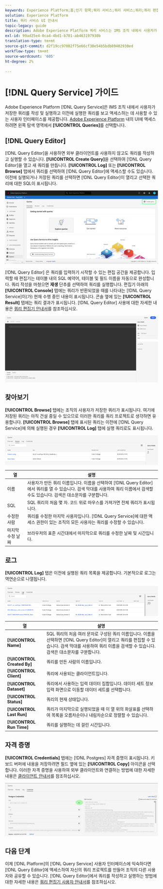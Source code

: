 ```yaml
---
keywords: Experience Platform;홈;인기 항목;쿼리 서비스;쿼리 서비스;쿼리;쿼리 편집기;쿼리 편집기;쿼리 편집기;;home;popular topics service;query Editor;Query Editor;
solution: Experience Platform
title: 쿼리 서비스 UI 안내서
topic-legacy: guide
description: Adobe Experience Platform 쿼리 서비스는 IMS 조직 내에서 사용자가 저장한 쿼리를 작성 및 실행하고 이전에 실행한 쿼리를 보고 액세스하는 데 사용할 수 있는 사용자 인터페이스를 제공합니다.
exl-id: 99ad25e4-0ca4-4bd1-b701-ab463197930b
translation-type: tm+mt
source-git-commit: d2f19cc97082f75e66cf38e54b5bdb89482930ed
workflow-type: tm+mt
source-wordcount: '605'
ht-degree: 2%

---
```


# [!DNL Query Service] 가이드

Adobe Experience Platform [!DNL Query Service]은 IMS 조직 내에서 사용자가 저장한 쿼리를 작성 및 실행하고 이전에 실행한 쿼리를 보고 액세스하는 데 사용할 수 있는 사용자 인터페이스를 제공합니다. [Adobe Experience Platform][platform-ui] 내의 UI에 액세스하려면 왼쪽 탐색 영역에서 **[!UICONTROL Queries]**&#x200B;를 선택합니다.

## [!DNL Query Editor]

[!DNL Query Editor]을 사용하면 외부 클라이언트를 사용하지 않고도 쿼리를 작성하고 실행할 수 있습니다. **[!UICONTROL Create Query]**&#x200B;을 선택하여 [!DNL Query Editor]을 열고 새 쿼리를 만듭니다. **[!UICONTROL Log]** 또는 **[!UICONTROL Browse]** 탭에서 쿼리를 선택하여 [!DNL Query Editor]에 액세스할 수도 있습니다. 이전에 실행되거나 저장된 쿼리를 선택하면 [!DNL Query Editor]이 열리고 선택한 쿼리에 대한 SQL이 표시됩니다.

![이미지](../images/ui/overview/overview.png)

[!DNL Query Editor] 은 쿼리를 입력하기 시작할 수 있는 편집 공간을 제공합니다. 입력할 때 편집기는 테이블 내의 SQL 예약어, 테이블 및 필드 이름을 자동으로 완성합니다. 쿼리 작성을 마쳤으면 **재생** 단추를 선택하여 쿼리를 실행합니다. 편집기 아래의 **[!UICONTROL Console]** 탭에는 쿼리가 반환되었을 때를 나타내는 [!DNL Query Service]이(가) 현재 수행 중인 내용이 표시됩니다. 콘솔 옆에 있는 **[!UICONTROL Result]** 탭에는 쿼리 결과가 표시됩니다. [!DNL Query Editor] 사용에 대한 자세한 내용은 [쿼리 편집기 안내서][query-editor]를 참조하십시오.

![이미지](../images/ui/overview/query-editor.png)

## 찾아보기

**[!UICONTROL Browse]** 탭에는 조직의 사용자가 저장한 쿼리가 표시됩니다. 여기에 저장된 쿼리는 아직 건설 중일 수 있으므로 이러한 쿼리를 쿼리 프로젝트로 생각하면 유용합니다. **[!UICONTROL Browse]** 탭에 표시된 쿼리는 이전에 [!DNL Query Service]에 의해 실행된 경우 **[!UICONTROL Log]** 탭에 실행 쿼리로도 표시됩니다.

![이미지](../images/ui/overview/browse.png)

| 열 | 설명 |
| --- | --- |
| 이름 | 사용자가 만든 쿼리 이름입니다. 이름을 선택하여 [!DNL Query Editor]에서 쿼리를 열 수 있습니다. 검색 막대를 사용하여 쿼리 이름에서 검색할 수도 있습니다. 검색은 대소문자를 구분합니다. |
| SQL | SQL 쿼리의 처음 몇 자. 코드 위로 마우스를 가져가면 전체 쿼리가 표시됩니다. |
| 수정한 사람 | 쿼리를 수정한 마지막 사용자입니다. [!DNL Query Service]에 대한 액세스 권한이 있는 조직의 모든 사용자는 쿼리를 수정할 수 있습니다. |
| 마지막 수정 날짜 | 브라우저의 표준 시간대에서 마지막으로 쿼리를 수정한 날짜 및 시간입니다. |

## 로그

**[!UICONTROL Log]** 탭은 이전에 실행된 쿼리 목록을 제공합니다. 기본적으로 로그는 역연순으로 나열됩니다.

![이미지](../images/ui/overview/log.png)

| 열 | 설명 |
| --- | --- |
| **[!UICONTROL Name]** | SQL 쿼리의 처음 여러 문자로 구성된 쿼리 이름입니다. 이름을 선택하면 [!DNL Query Editor]이 열리고 쿼리를 편집할 수 있습니다. 검색 막대를 사용하여 쿼리 이름을 검색할 수 있습니다. 검색은 대소문자를 구분합니다. |
| **[!UICONTROL Created By]** | 쿼리를 만든 사람의 이름입니다. |
| **[!UICONTROL Client]** | 쿼리에 사용되는 클라이언트입니다. |
| **[!UICONTROL Dataset]** | 쿼리에서 사용하는 입력 데이터 집합입니다. 데이터 세트 정보 입력 화면으로 이동할 데이터 세트를 선택합니다. |
| **[!UICONTROL Status]** | 쿼리의 현재 상태입니다. |
| **[!UICONTROL Last Run]** | 쿼리가 마지막으로 실행되었을 때 이 열 위의 화살표를 선택하여 목록을 오름차순이나 내림차순으로 정렬할 수 있습니다. |
| **[!UICONTROL Run Time]** | 쿼리를 실행하는 데 걸린 시간입니다. |

## 자격 증명

**[!UICONTROL Credentials]** 탭에는 [!DNL Postgres] 자격 증명이 표시됩니다. 키보드 버퍼에 내용을 저장하려면 필드 옆에 있는 **[!UICONTROL Copy]** 아이콘을 선택합니다. 이러한 자격 증명을 사용하여 외부 클라이언트와 연결하는 방법에 대한 자세한 내용은 [클라이언트 안내서][connect-clients]를 참조하십시오.

![이미지](../images/ui/overview/credentials.png)

## 다음 단계

이제 [!DNL Platform]의 [!DNL Query Service] 사용자 인터페이스에 익숙하다면 [!DNL Query Editor]에 액세스하여 자신의 쿼리 프로젝트를 만들어 조직의 다른 사용자와 공유할 수 있습니다. [!DNL Query Editor]에서 쿼리를 작성하고 실행하는 방법에 대한 자세한 내용은 [쿼리 편집기 사용자 안내서][query-editor]를 참조하십시오.

[platform-ui]: https://platform.adobe.com
[query-editor]: user-guide.md
[connect-clients]: ../clients/overview.md
